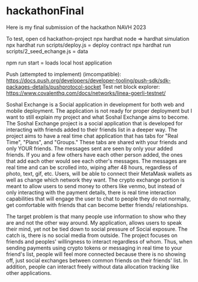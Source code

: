 # hackathonFinal
Here is my final submission of the hackathon NAVH 2023


To test, open cd hackathon-project
npx hardhat node => hardhat simulation
 npx hardhat run scripts/deploy.js = deploy contract
npx hardhat run scripts/2_seed_echange.js = data 

npm run start = loads local host application



Push (attempted to implement) (imcompatible): https://docs.push.org/developers/developer-tooling/push-sdk/sdk-packages-details/pushprotocol-socket
Test net block explorer: https://www.covalenthq.com/docs/networks/linea-goerli-testnet/

Soshal Exchange is a Social application in development for both web and mobile deployment. The application is not ready for proper deployment but I want to still explain my project and what Soshal Exchange aims to become. The Soshal Exchange project is a social application that is developed for interacting with friends added to their friends list in a deeper way. The project aims to have a real time chat application that has tabs for "Real Time", "Plans", and "Groups." These tabs are shared with your friends and only YOUR friends. The messages sent are seen by only your added friends. If you and a few others have each other person added, the ones that add each other would see each other's messages. The messages are real time and can be scrolled into, wiping after 48 hours, regardless of photo, text, gif, etc. Users, will be able to connect their MetaMask wallets as well as change which network they want. The crypto exchange portion is meant to allow users to send money to others like venmo, but instead of only interacting with the payment details, there is real time interaction capabilities that will engage the user to chat to people they do not normally, get comfortable with friends that can become better friends/ relationships. 

The target problem is that many people use information to show who they are and not the other way around. My application, allows users to speak their mind, yet not be tied down to social pressure of Social exposure. The catch is, there is no social media from outside. The project focuses on friends and peoples' willingness to interact regardless of whom. Thus, when sending payments using crypto tokens or messaging in real time to your friend's list, people will feel more connected because there is no showing off, just social exchanges between common friends on their friends' list. In addition, people can interact freely without data allocation tracking like other applications.

